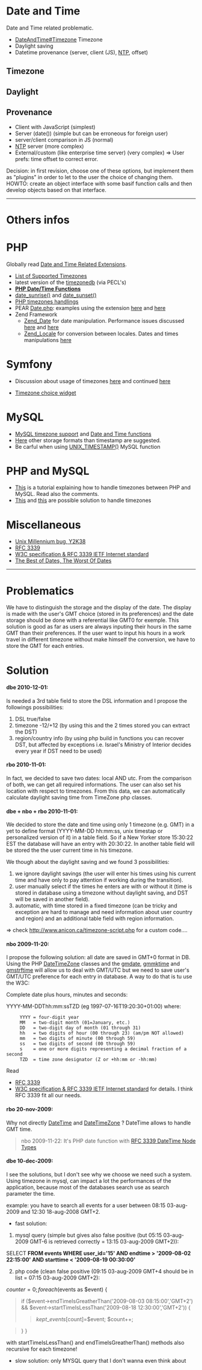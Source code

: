 # Date and Time #

Date and Time related problematic.
  * [DateAndTime#Timezone](DateAndTime#Timezone.md) Timezone
  * Daylight saving
  * Datetime provenance (server, client (JS), [NTP](http://fr.wikipedia.org/wiki/Network_Time_Protocol), offset)

## Timezone ##



## Daylight ##



## Provenance ##
  * Client with JavaScript (simplest)
  * Server (date()) (simple but can be erroneous for foreign user)
  * server/client comparison in JS (normal)
  * [NTP](http://fr.wikipedia.org/wiki/Network_Time_Protocol) server (more complex)
  * External/custom (like enterprise time server) (very complex)
=> User prefs: time offset to correct error.

Decision: in first revision, choose one of these options, but implement them as "plugins" in order to let to the user the choice of changing them. HOWTO: create an object interface with some basif function calls and then develop objects based on that interface.


---

# Others infos #

# PHP #

Globally read [Date and Time Related Extensions](http://www.php.net/manual/en/refs.calendar.php).
  * [List of Supported Timezones](http://www.php.net/manual/en/timezones.php)
  * latest version of the [timezonedb](http://www.php.net/manual/en/timezones.php) (via PECL's)
  * **[PHP Date/Time Functions](http://www.php.net/manual/en/book.datetime.php)**
  * [date\_sunrise()](http://www.php.net/manual/en/function.date-sunrise.php) and [date\_sunset()](http://www.php.net/manual/en/function.date-sunset.php)
  * [PHP timezones handlings](http://ch2.php.net/manual/en/class.datetimezone.php)
  * PEAR [Date.php](http://pear.php.net/manual/en/package.datetime.date.php): examples using the extension [here](http://pear.php.net/manual/en/package.datetime.date.examples.php) and [here](http://www.builderau.com.au/program/php/soa/Get-the-correct-time-by-converting-between-time-zones-with-PHP-and-PEAR/0,339028448,339273806,00.htm#)
  * Zend Framework
    * [Zend\_Date](http://framework.zend.com/manual/en/zend.date.html) for date manipulation. Performance issues discussed [here](http://www.wowww.ch/index.php?post/2008/12/25/Zend-Framework-Zend-Date-performance-et-contre-performance) and [here](http://riotech.blogspot.com/2009/03/zenddate-vs-datetime-performance.html)
    * [Zend\_Locale](http://framework.zend.com/manual/en/zend.locale.html) for conversion between locales. Dates and times manipulations [here](http://framework.zend.com/manual/en/zend.locale.date.datesandtimes.html)

# Symfony #
  * Discussion about usage of timezones [here](http://groups.google.com/group/symfony-users/browse_thread/thread/e00be755e772c9df) and continued [here](http://groups.google.com/group/symfony-users/browse_thread/thread/9e73abae893f2aa2)

  * [Timezone choice widget](http://trac.symfony-project.org/browser/branches/1.3/lib/widget/i18n/sfWidgetFormI18nChoiceTimezone.class.php)

# MySQL #

  * [MySQL timezone support](http://dev.mysql.com/doc/refman/5.0/en/time-zone-support.html) and [Date and Time functions](http://dev.mysql.com/doc/refman/5.1/en/date-and-time-functions.html)
  * [Here](http://stackoverflow.com/questions/1003171/why-not-use-mysqls-timestamp-across-the-board) other storage formats than timestamp are suggested.
  * Be carful when using [UNIX\_TIMESTAMP()](http://dev.mysql.com/doc/refman/5.1/en/date-and-time-functions.html#function_unix-timestamp) MySQL function

# PHP and MySQL #

  * [This](http://jokke.dk/blog/2007/07/timezones_in_mysql_and_php) is a tutorial explaining how to handle timezones between PHP and MySQL. Read also the comments.
  * [This](http://www.sjhannah.com/blog/?p=113) and [this](http://www.ultramegatech.com/blog/2009/04/working-with-time-zones-in-php) are possible solution to handle timezones

# Miscellaneous #
  * [Unix Millennium bug, Y2K38](http://en.wikipedia.org/wiki/Year_2038_problem)
  * [RFC 3339](http://tools.ietf.org/html/rfc3339)
  * [W3C specification & RFC 3339 IETF Internet standard](http://www.w3.org/TR/NOTE-datetime)
  * [The Best of Dates, The Worst Of Dates](http://www.exit109.com/~ghealton/y2k/yrexamples.html)


---

# Problematics #
We have to distinguish the storage and the display of the date. The display is made with the user's GMT choice (stored in its preferences) and the date storage should be done with a referential like GMT0 for exemple.
This solution is good as far as users are always inputing their hours in the same GMT than their preferences. If the user want to input his hours in a work travel in different timezone without make himself the conversion, we have to store the GMT for each entries.

# Solution #
#### dbe 2010-12-01: ####

Is needed a 3rd table field to store the DSL information and I propose the followings possibilities:

  1. DSL true/false
  1. timezone -12/+12 (by using this and the 2 times stored you can extract the DST)
  1. region/country info (by using php build in functions you can recover DST, but affected by exceptions i.e. Israel's Ministry of Interior decides every year if DST need to be used)


#### rbo 2010-11-01: ####

In fact, we decided to save two dates: local AND utc. From the comparison of both, we can get all required informations. The user can also set his location with respect to timezones. From this data, we can automatically calculate daylight saving time from TimeZone php classes.


#### dbe + nbo + rbo 2010-11-01: ####

We decided to store the date and time using only 1 timezone (e.g. GMT) in a yet to define format (YYYY-MM-DD hh:mm:ss, unix timestap or personalized version of it) in a table field. So if a New Yorker store 15:30:22 EST the database will have an entry with 20:30:22. In another table field will be stored the the user current time in his timezone.

We though about the daylight saving and we found 3 possibilities:

  1. we ignore daylight savings (the user will enter his times using his current time and have only to pay attention if working during the transition).
  1. user manually select if the times he enters are with or without it (time is stored in database using a timezone without daylight saving, and DST will be saved in another field).
  1. automatic, with time stored in a fixed timezone (can be tricky and exception are hard to manage and need information about user country and region) and an additional table field with region information.

=> check http://www.anicon.ca/timezone-script.php for a custom code....


#### nbo 2009-11-20: ####

I propose the following solution: all date are saved in GMT+0 format in DB. Using the PHP [DateTimeZone](http://ch2.php.net/manual/en/class.datetimezone.php) classes and the [gmdate](http://ch2.php.net/manual/en/function.gmdate.php), [gmmktime](http://ch2.php.net/manual/en/function.gmmktime.php) and [gmstrftime](http://ch2.php.net/manual/en/function.gmstrftime.php) will allow us to deal with GMT/UTC but we need to save user's GMT/UTC preference for each entry in database. A way to do that is tu use the W3C:

Complete date plus hours, minutes and seconds:

YYYY-MM-DDThh:mm:ssTZD (eg 1997-07-16T19:20:30+01:00) where:

```
     YYYY = four-digit year
     MM   = two-digit month (01=January, etc.)
     DD   = two-digit day of month (01 through 31)
     hh   = two digits of hour (00 through 23) (am/pm NOT allowed)
     mm   = two digits of minute (00 through 59)
     ss   = two digits of second (00 through 59)
     s    = one or more digits representing a decimal fraction of a second
     TZD  = time zone designator (Z or +hh:mm or -hh:mm)
```

Read
  * [RFC 3339](http://tools.ietf.org/html/rfc3339)
  * [W3C specification & RFC 3339 IETF Internet standard](http://www.w3.org/TR/NOTE-datetime)
for details. I think RFC 3339 fit all our needs.

#### rbo 20-nov-2009: ####

Why not directly [DateTime](http://ch2.php.net/manual/en/class.datetime.php) and [DateTimeZone](http://ch2.php.net/manual/en/class.datetimezone.php) ? DateTime allows to handle GMT time.

> nbo 2009-11-22:
> It's PHP date function with [RFC 3339 DateTime Node Types](http://ch2.php.net/manual/en/class.datetime.php#datetime.constants.rfc3339)


#### dbe 10-dec-2009: ####

I see the solutions, but I don't see why we choose we need such a system.
Using timezone in mysql, can impact a lot the performances of the application, because most of the databases search use as search parameter the time.

example:
you have to search all events for a user between 08:15 03-aug-2009 and 12:30 18-aug-2008 GMT+2.


- fast solution:

1. mysql query (simple but gives also false positive (but 05:15 03-aug-2009 GMT-6 is retrieved correctly = 13:15 03-aug-2009 GMT+2)):

SELECT **FROM events WHERE user\_id='15' AND endtime > '2009-08-02 22:15:00' AND starttime < '2009-08-19 00:30:00'**


2. php code (clean false positive (09:15 03-aug-2009 GMT+4 should be in list = 07:15 03-aug-2009 GMT+2):

$counter=0;
foreach ($events as $event) {
> if ($event->endTimeIsGreatherThan('2009-08-03 08:15:00','GMT+2') && $event->startTimeIsLessThan('2009-08-18 12:30:00','GMT+2')) {
> > $kept\_events[$count]=$event;
> > $count++;

> }
}

with startTimeIsLessThan() and endTimeIsGreatherThan() methods also recursive for each timezone!

- slow solution:
only MYSQL query that I don't wanna even think about